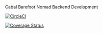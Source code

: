 Cabal Barefoot Nomad Backend Development

[![CircleCI](https://circleci.com/gh/atlp-rwanda/cabal-bn-be/tree/dev.svg?style=svg)](https://circleci.com/gh/atlp-rwanda/cabal-bn-be/tree/dev)

[![Coverage Status](https://coveralls.io/repos/github/atlp-rwanda/cabal-bn-be/badge.svg?branch=dev)](https://coveralls.io/github/atlp-rwanda/cabal-bn-be?branch=dev)